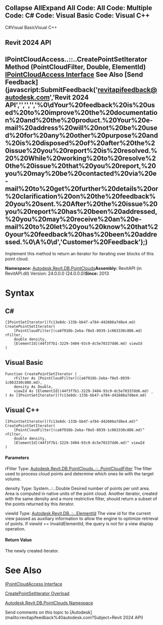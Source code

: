﻿

Collapse AllExpand All Code: All Code: Multiple Code: C# Code: Visual Basic Code: Visual C++   
---  
  
C#Visual BasicVisual C++

Revit 2024 API  
---  
IPointCloudAccess..::..CreatePointSetIterator Method (PointCloudFilter, Double, ElementId)  
[IPointCloudAccess Interface](d5e8d1d7-9375-ce6b-ff4f-6d4764c92736.md) See Also [Send Feedback](javascript:SubmitFeedback\('revitapifeedback@autodesk.com','Revit 2024 API','','','','%0\\dYour%20feedback%20is%20used%20to%20improve%20the%20documentation%20and%20the%20product.%20Your%20e-mail%20address%20will%20not%20be%20used%20for%20any%20other%20purpose%20and%20is%20disposed%20of%20after%20the%20issue%20you%20report%20is%20resolved.%20%20While%20working%20to%20resolve%20the%20issue%20that%20you%20report,%20you%20may%20be%20contacted%20via%20e-mail%20to%20get%20further%20details%20or%20clarification%20on%20the%20feedback%20you%20sent.%20After%20the%20issue%20you%20report%20has%20been%20addressed,%20you%20may%20receive%20an%20e-mail%20to%20let%20you%20know%20that%20your%20feedback%20has%20been%20addressed.%0\\A%0\\d','Customer%20Feedback'\);)  
---  
  
Implement this method to return an iterator for iterating over blocks of this point cloud. 

**Namespace:** [Autodesk.Revit.DB.PointClouds](5974062a-47d4-c7bb-16f2-d5dd193bd170.md)**Assembly:** RevitAPI (in RevitAPI.dll) Version: 24.0.0.0 (24.0.0.0)**Since:** 2013 

# Syntax

C#  
---  
      
    
    [IPointSetIterator](fc13e8dc-133b-bb47-a784-d42608a7d8e4.md) CreatePointSetIterator(
    	[PointCloudFilter](ca6f916b-2eba-f8e5-8939-1c063330c886.md) rFilter,
    	double density,
    	[ElementId](44f3f7b1-3229-3404-93c9-dc5e70337dd6.md) viewId
    )  
  
Visual Basic  
---  
      
    
    Function CreatePointSetIterator ( _
    	rFilter As [PointCloudFilter](ca6f916b-2eba-f8e5-8939-1c063330c886.md), _
    	density As Double, _
    	viewId As [ElementId](44f3f7b1-3229-3404-93c9-dc5e70337dd6.md) _
    ) As [IPointSetIterator](fc13e8dc-133b-bb47-a784-d42608a7d8e4.md)  
  
Visual C++  
---  
      
    
    [IPointSetIterator](fc13e8dc-133b-bb47-a784-d42608a7d8e4.md)^ CreatePointSetIterator(
    	[PointCloudFilter](ca6f916b-2eba-f8e5-8939-1c063330c886.md)^ rFilter, 
    	double density, 
    	[ElementId](44f3f7b1-3229-3404-93c9-dc5e70337dd6.md)^ viewId
    )  
  
#### Parameters

rFilter
    Type: [Autodesk.Revit.DB.PointClouds..::..PointCloudFilter](ca6f916b-2eba-f8e5-8939-1c063330c886.md) The filter used to process cloud points and determine which ones lie with the target volume. 

density
    Type: System..::..Double Desired number of points per unit area. Area is computed in native units of the point cloud. Another iterator, created with the same density and a more restrictive filter, should return a subset of the points returned by this iterator. 

viewId
    Type: [Autodesk.Revit.DB..::..ElementId](44f3f7b1-3229-3404-93c9-dc5e70337dd6.md) The view id for the current view passed as auxiliary information to allow the engine to optimize retrieval of points. If viewId == InvalidElementId, the query is not for a view display operation. 

#### Return Value

The newly created iterator. 

# See Also

[IPointCloudAccess Interface](d5e8d1d7-9375-ce6b-ff4f-6d4764c92736.md)

[CreatePointSetIterator Overload](9e53e476-6f82-0947-b4cc-95063c0e95b0.md)

[Autodesk.Revit.DB.PointClouds Namespace](5974062a-47d4-c7bb-16f2-d5dd193bd170.md)

Send comments on this topic to [Autodesk](mailto:revitapifeedback%40autodesk.com?Subject=Revit 2024 API)